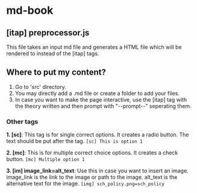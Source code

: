 # md-book

## [itap] preprocessor.js

This file takes an input md file and generates a HTML file which will be rendered to instead of the [itap] tags.

## Where to put my content?

1. Go to 'src' directory.
2. You may directly add a .md file or create a folder to add your files.
3. In case you want to make the page interactive, use the [itap] tag with the theory written and then prompt with "--prompt--" seperating them.

### Other tags
**1. [sc]**: This tag is for single correct options. It creates a radio button. The text should be put after the tag.
`[sc] This is option 1`

**2. [mc]**: This is for multiple correct choice options. It creates a check button. 
`[mc] Multiple option 1`

**3. [im] image_link=alt_text**: Use this in case you want to insert an image. image_link is the link to the image or path to the image. alt_text is the alternative text for the image.
`[img] sch_policy.png=sch_policy`
